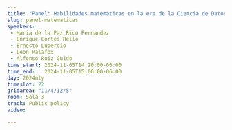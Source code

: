 ```yaml
---
title: "Panel: Habilidades matemáticas en la era de la Ciencia de Datos"
slug: panel-matematicas
speakers:
 - Maria de la Paz Rico Fernandez
 - Enrique Cortes Rello 
 - Ernesto Lupercio
 - Leon Palafox
 - Alfonso Ruiz Guido
time_start: 2024-11-05T14:20:00-06:00
time_end:   2024-11-05T15:00:00-06:00
day: 2024mty
timeslot: 22
gridarea: "11/4/12/5"
room: Sala 3
track: Public policy
video: 

---
```



